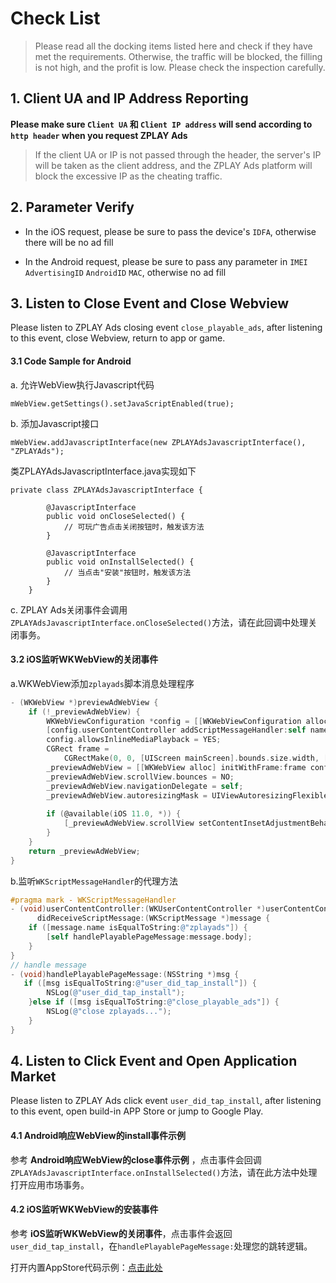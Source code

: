 # Check List
> Please read all the docking items listed here and check if they have met the requirements. Otherwise, the traffic will be blocked, the filling is not high, and the profit is low. Please check the inspection carefully.

## 1. Client UA and IP Address Reporting
**Please make sure `Client UA` 和 `Client IP address` will send according to `http header` when you request ZPLAY Ads**

> If the client UA or IP is not passed through the header, the server's IP will be taken as the client address, and the ZPLAY Ads platform will block the excessive IP as the cheating traffic.

## 2. Parameter Verify

* In the iOS request, please be sure to pass the device's `IDFA`, otherwise there will be no ad fill

* In the Android request, please be sure to pass any parameter in `IMEI` `AdvertisingID` `AndroidID` `MAC`, otherwise no ad fill

## 3. Listen to Close Event and Close Webview

Please listen to ZPLAY Ads closing event `close_playable_ads`, after listening to this event, close Webview, return to app or game.


#### 3.1 Code Sample for Android
a. 允许WebView执行Javascript代码
```
mWebView.getSettings().setJavaScriptEnabled(true);
```
b. 添加Javascript接口
```
mWebView.addJavascriptInterface(new ZPLAYAdsJavascriptInterface(), "ZPLAYAds");
```
类ZPLAYAdsJavascriptInterface.java实现如下
```
private class ZPLAYAdsJavascriptInterface {

        @JavascriptInterface
        public void onCloseSelected() {
            // 可玩广告点击关闭按钮时，触发该方法
        }

        @JavascriptInterface
        public void onInstallSelected() {
            // 当点击"安装"按钮时，触发该方法
        }
    }
```
c. ZPLAY Ads关闭事件会调用```ZPLAYAdsJavascriptInterface.onCloseSelected()```方法，请在此回调中处理关闭事务。

#### 3.2 iOS监听WKWebView的关闭事件

a.WKWebView添加```zplayads```脚本消息处理程序

```objective-c
- (WKWebView *)previewAdWebView {
    if (!_previewAdWebView) {
        WKWebViewConfiguration *config = [[WKWebViewConfiguration alloc] init];
        [config.userContentController addScriptMessageHandler:self name:@"zplayads"];
        config.allowsInlineMediaPlayback = YES;
        CGRect frame =
            CGRectMake(0, 0, [UIScreen mainScreen].bounds.size.width, [UIScreen mainScreen].bounds.size.height);
        _previewAdWebView = [[WKWebView alloc] initWithFrame:frame configuration:config];
        _previewAdWebView.scrollView.bounces = NO;
        _previewAdWebView.navigationDelegate = self;
        _previewAdWebView.autoresizingMask = UIViewAutoresizingFlexibleWidth | UIViewAutoresizingFlexibleHeight;
      
        if (@available(iOS 11.0, *)) {
            [_previewAdWebView.scrollView setContentInsetAdjustmentBehavior:UIScrollViewContentInsetAdjustmentNever];
        } 
    }
    return _previewAdWebView;
}
```

b.监听```WKScriptMessageHandler```的代理方法

```objective-c
#pragma mark - WKScriptMessageHandler
- (void)userContentController:(WKUserContentController *)userContentController
      didReceiveScriptMessage:(WKScriptMessage *)message {
    if ([message.name isEqualToString:@"zplayads"]) {
        [self handlePlayablePageMessage:message.body];
    }
}
// handle message
- (void)handlePlayablePageMessage:(NSString *)msg {
   if ([msg isEqualToString:@"user_did_tap_install"]) {
        NSLog(@"user_did_tap_install");
    }else if ([msg isEqualToString:@"close_playable_ads"]) {
        NSLog(@"close zplayads...");
    } 
}
```


## 4. Listen to Click Event and Open Application Market

Please listen to ZPLAY Ads click event `user_did_tap_install`, after listening to this event, open build-in APP Store or jump to Google Play.

#### 4.1 Android响应WebView的install事件示例
参考 **Android响应WebView的close事件示例** ，点击事件会回调```ZPLAYAdsJavascriptInterface.onInstallSelected()```方法，请在此方法中处理打开应用市场事务。

#### 4.2 iOS监听WKWebView的安装事件

参考 **iOS监听WKWebView的关闭事件**，点击事件会返回```user_did_tap_install```，在```handlePlayablePageMessage:```处理您的跳转逻辑。

打开内置AppStore代码示例：[点击此处](AppStore)